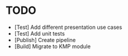 # TODO

- [Test] Add different presentation use cases
- [Test] Add unit tests
- [Publish] Create pipeline
- [Build] Migrate to KMP module